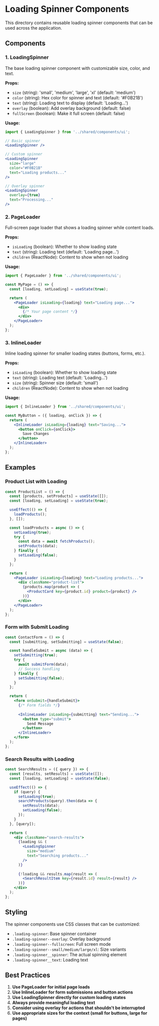 # Loading Spinner Components

This directory contains reusable loading spinner components that can be used across the application.

## Components

### 1. LoadingSpinner
The base loading spinner component with customizable size, color, and text.

**Props:**
- `size` (string): 'small', 'medium', 'large', 'xl' (default: 'medium')
- `color` (string): Hex color for spinner and text (default: '#F0B21B')
- `text` (string): Loading text to display (default: 'Loading...')
- `overlay` (boolean): Add overlay background (default: false)
- `fullScreen` (boolean): Make it full screen (default: false)

**Usage:**
```jsx
import { LoadingSpinner } from '../shared/components/ui';

// Basic spinner
<LoadingSpinner />

// Custom spinner
<LoadingSpinner 
  size="large" 
  color="#F0B21B" 
  text="Loading products..." 
/>

// Overlay spinner
<LoadingSpinner 
  overlay={true} 
  text="Processing..." 
/>
```

### 2. PageLoader
Full-screen page loader that shows a loading spinner while content loads.

**Props:**
- `isLoading` (boolean): Whether to show loading state
- `text` (string): Loading text (default: 'Loading page...')
- `children` (ReactNode): Content to show when not loading

**Usage:**
```jsx
import { PageLoader } from '../shared/components/ui';

const MyPage = () => {
  const [loading, setLoading] = useState(true);

  return (
    <PageLoader isLoading={loading} text="Loading page...">
      <div>
        {/* Your page content */}
      </div>
    </PageLoader>
  );
};
```

### 3. InlineLoader
Inline loading spinner for smaller loading states (buttons, forms, etc.).

**Props:**
- `isLoading` (boolean): Whether to show loading state
- `text` (string): Loading text (default: 'Loading...')
- `size` (string): Spinner size (default: 'small')
- `children` (ReactNode): Content to show when not loading

**Usage:**
```jsx
import { InlineLoader } from '../shared/components/ui';

const MyButton = ({ loading, onClick }) => {
  return (
    <InlineLoader isLoading={loading} text="Saving...">
      <button onClick={onClick}>
        Save Changes
      </button>
    </InlineLoader>
  );
};
```

## Examples

### Product List with Loading
```jsx
const ProductList = () => {
  const [products, setProducts] = useState([]);
  const [loading, setLoading] = useState(true);

  useEffect(() => {
    loadProducts();
  }, []);

  const loadProducts = async () => {
    setLoading(true);
    try {
      const data = await fetchProducts();
      setProducts(data);
    } finally {
      setLoading(false);
    }
  };

  return (
    <PageLoader isLoading={loading} text="Loading products...">
      <div className="product-list">
        {products.map(product => (
          <ProductCard key={product.id} product={product} />
        ))}
      </div>
    </PageLoader>
  );
};
```

### Form with Submit Loading
```jsx
const ContactForm = () => {
  const [submitting, setSubmitting] = useState(false);

  const handleSubmit = async (data) => {
    setSubmitting(true);
    try {
      await submitForm(data);
      // Success handling
    } finally {
      setSubmitting(false);
    }
  };

  return (
    <form onSubmit={handleSubmit}>
      {/* Form fields */}
      
      <InlineLoader isLoading={submitting} text="Sending...">
        <button type="submit">
          Send Message
        </button>
      </InlineLoader>
    </form>
  );
};
```

### Search Results with Loading
```jsx
const SearchResults = ({ query }) => {
  const [results, setResults] = useState([]);
  const [loading, setLoading] = useState(false);

  useEffect(() => {
    if (query) {
      setLoading(true);
      searchProducts(query).then(data => {
        setResults(data);
        setLoading(false);
      });
    }
  }, [query]);

  return (
    <div className="search-results">
      {loading && (
        <LoadingSpinner 
          size="medium" 
          text="Searching products..." 
        />
      )}
      
      {!loading && results.map(result => (
        <SearchResultItem key={result.id} result={result} />
      ))}
    </div>
  );
};
```

## Styling

The spinner components use CSS classes that can be customized:

- `.loading-spinner`: Base spinner container
- `.loading-spinner--overlay`: Overlay background
- `.loading-spinner--fullscreen`: Full screen mode
- `.loading-spinner--small/medium/large/xl`: Size variants
- `.loading-spinner__spinner`: The actual spinning element
- `.loading-spinner__text`: Loading text

## Best Practices

1. **Use PageLoader for initial page loads**
2. **Use InlineLoader for form submissions and button actions**
3. **Use LoadingSpinner directly for custom loading states**
4. **Always provide meaningful loading text**
5. **Consider using overlay for actions that shouldn't be interrupted**
6. **Use appropriate sizes for the context (small for buttons, large for pages)**
